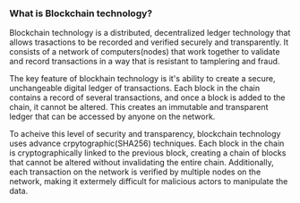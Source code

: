 ### What is Blockchain technology?

Blockchain technology is a distributed, decentralized ledger technology that allows trasactions to be recorded and verified securely and transparently. It consists of a network of computers(nodes) that work together to validate and record transactions in a way that is resistant to tamplering and fraud. 

The key feature of blockhain technology is it's ability to create a secure, unchangeable digital ledger of transactions. Each block in the chain contains a record of several transactions, and once a block is added to the chain, it cannot be altered. This creates an immutable and transparent ledger that can be accessed by anyone on the network. 

To acheive this level of security and transparency, blockchain technology uses advance crpytographic(SHA256) techniques. Each block in the chain is cryptographically linked to the previous block, creating a chain of blocks that cannot be altered without invalidating the entire chain. Additionally, each transaction on the network is verified by multiple nodes on the network, making it extermely difficult for malicious actors to manipulate the data. 
